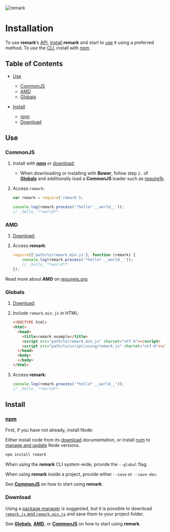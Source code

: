 ![remark](https://cdn.rawgit.com/wooorm/remark/master/logo.svg)

# Installation

To use **remark**’s [API](https://github.com/wooorm/remark#api),
[install](#install) **remark** and start to [use](#use) it using a
preferred method. To use the [CLI](https://github.com/wooorm/remark#cli),
install with [npm](#npm).

## Table of Contents

*   [Use](#use)

    *   [CommonJS](#commonjs)
    *   [AMD](#amd)
    *   [Globals](#globals)

*   [Install](#install)

    *   [npm](#npm)
    *   [Download](#download)

## Use

### CommonJS

1.  Install with [**npm**](#npm) or [download](#download);

    *   When downloading or installing with **Bower**, follow step `2.` of
        [**Globals**](#globals) and additionally load a **CommonJS** loader
        such as [require1k](http://stuk.github.io/require1k/).

2.  Access `remark`:

    ```js
    var remark = require('remark');

    console.log(remark.process('*hello* __world__'));
    // _hello_ **world**
    ```

### AMD

1.  [Download](#download);

2.  Access **remark**:

    ```js
    require(['path/to/remark.min.js'], function (remark) {
        console.log(remark.process('*hello* __world__'));
        // _hello_ **world**
    });
    ```

Read more about **AMD** on [requirejs.org](http://requirejs.org/docs/start.html#add).

### Globals

1.  [Download](#download);

2.  Include `remark.min.js` in HTML:

    ```html
    <!DOCTYPE html>
    <html>
      <head>
        <title>remark example</title>
        <script src="path/to/remark.min.js" charset="utf-8"></script>
        <script src="path/to/script/using/remark.js" charset="utf-8"></script>
      </head>
      <body>
      </body>
    </html>
    ```

3.  Access **remark**:

    ```js
    console.log(remark.process('*hello* __world__'));
    // _hello_ **world**
    ```

## Install

### [npm](https://docs.npmjs.com/cli/install)

First, if you have not already, install Node:

Either install node from its [download](https://nodejs.org/en/download/)
documentation, or install [nvm](https://github.com/creationix/nvm#install-script)
to [manage and update](https://github.com/creationix/nvm#usage) Node versions.

```sh
npm install remark
```

When using the **remark** CLI system-wide, provide the `--global` flag.

When using **remark** inside a project, provide either `--save` or `--save-dev`.

See [**CommonJS**](#commonjs) on how to start using **remark**.

### Download

Using a [package manager](#package-managers) is suggested, but it is possible
to download [`remark.js` and `remark.min.js`](https://github.com/wooorm/remark/releases)
and save them to your project folder.

See [**Globals**](#globals), [**AMD**](#amd), or [**CommonJS**](#commonjs) on
how to start using **remark**.
